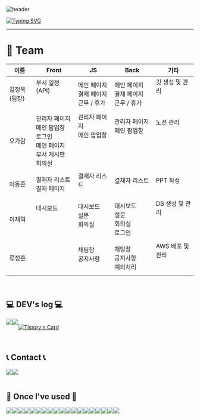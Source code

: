 ![header](https://capsule-render.vercel.app/api?type=waving&color=6999FFFF&text=Omen(5명의+남자)&animation=twinkling&height=150)

[![Typing SVG](https://readme-typing-svg.demolab.com?font=Alkatra&weight=500&size=45&duration=1500&pause=999999999&color=6994CDEE&center=false&vCenter=false&multiline=true&repeat=true&width=1000&height=100&lines=title++:++빛나는+넥서스(협업이+빛나는+인트라넷)!👋)](https://git.io/typing-svg)

<div align="left">
 
 ---

# 💪 Team
<table>
 <thead>
  <tr>
   <th width=150>이름</th>   <th width=250>Front</th>   <th width=250>JS</th>   <th width=250>Back</th>   <th width=250>기타</th>
  </tr>
 </thead>

<tbody>
 <tr>
  <td>김정욱(팀장)</td>
  <td>
   부서 일정(API) <br><br><br>
  </td>
  <td>
   메인 페이지 <br>
   결재 페이지 <br>
   근무 / 휴가
  </td>
  <td>
   메인 페이지 <br>
   결재 페이지 <br>
   근무 / 휴가
  </td>
  <td>
   깃 생성 및 관리 <br><br><br>
  </td>
 </tr>

<tr>
 <td>오가람</td>
 <td>
  관리자 페이지 <br>
  메인 팝업창 <br>
  로그인 <br>
  메인 페이지 <br>
  부서 게시판 <br>
  회의실 <br>
 </td>
 <td>
  관리자 페이지 <br>
  메인 팝업창 <br><br><br><br><br>
 </td>
 <td>
  관리자 페이지 <br>
  메인 팝업창 <br><br><br><br><br>
 </td>
 <td>
  노션 관리 <br><br><br><br><br><br>
 </td>
</tr>

<tr>
 <td>이동준</td>
 <td>
  결재자 리스트 <br>
  결재 페이지 <br>
 </td>
 <td>
  결재자 리스트 <br><br>
 </td>
 <td>
  결재자 리스트 <br><br>
 </td>
 <td>
  PPT 작성 <br><br>
 </td>
</tr>

<tr>
 <td>이재혁</td>
 <td>
  대시보드 <br><br><br><br>
 </td>
 <td>
  대시보드 <br>
  설문 <br>
  회의실 <br><br>
 </td>
 <td>
  대시보드 <br>
  설문 <br>
  회의실 <br>
  로그인
 </td>
 <td>
  DB 생성 및 관리 <br><br><br><br>
 </td>
</tr>

<tr>
 <td>류정훈</td>
 <td>
   
 </td>
 <td>
  채팅창 <br>
  공지사항 <br><br>
 </td>
 <td>
  채팅창 <br>
  공지사항 <br>
  예외처리 <br>
 </td>
 <td>
  AWS 배포 및 관리 <br><br><br>
 </td>
</tr>

 
</tbody>
 




 
</table>
<br>

## 💻 DEV's log 💻
<div style="display:flex; flex-direction:row;">
    <a href="https://easyhomputer.tistory.com">
        <img src="https://img.shields.io/badge/Tistory-000000?style=for-the-badge&logo=Tistory&logoColor=white"> 
    </a>
    <a href="https://www.notion.so/homputer/Notion-3a51e19fa20a4c08a3c1d281a7a2c741">
        <img src="https://img.shields.io/badge/Notion-9999FF?style=for-the-badge&logo=Notion&logoColor=white"> 
    </a>
  
[![Tistory's Card](https://github-readme-tistory-card.vercel.app/api?name=easyhomputer&theme=default)](https://easyhomputer.tistory.com)
</div><br>

 
## 📞 Contact 📞
<div style="display:flex; flex-direction:row;">
    <a href="https://www.instagram.com/6_o777/">
        <img src="https://img.shields.io/badge/Instagram-E4405F?style=for-the-badge&logo=Instagram&logoColor=white"> 
    </a>
    <a href="mailto:dlwlgh1254@gmail.com">
        <img src="https://img.shields.io/badge/Gmail-EA4335?style=for-the-badge&logo=Gmail&logoColor=white"> 
    </a>
</div><br>
    
## 🔨 Once I've used 🔨
<div style="display:flex; flex-direction:row;">
    <img src="https://img.shields.io/badge/java-007396?style=for-the-badge&logo=java&logoColor=white"> 
    <img src="https://img.shields.io/badge/Spring Boot-6DB33F?style=for-the-badge&logo=spring boot&logoColor=white"> 
    <!--<img src="https://img.shields.io/badge/Gradle-02303A?style=for-the-badge&logo=gradle&logoColor=white"> -->
    <img src="https://img.shields.io/badge/oracle-F80000?style=for-the-badge&logo=oracle&logoColor=white"> 
    <img src="https://img.shields.io/badge/mysql-4479A1?style=for-the-badge&logo=mysql&logoColor=white"> 
    <img src="https://img.shields.io/badge/firebase-FFCA28?style=for-the-badge&logo=firebase&logoColor=white">
    <br>
    <img src="https://img.shields.io/badge/linux-FCC624?style=for-the-badge&logo=linux&logoColor=black"> 
    <img src="https://img.shields.io/badge/apache tomcat-F8DC75?style=for-the-badge&logo=apachetomcat&logoColor=black">
    <img src="https://img.shields.io/badge/Amazon AWS-232F3E?style=for-the-badge&logo=amazon aws&logoColor=white"> 
    <img src="https://img.shields.io/badge/Amazon EC2-FF9900?style=for-the-badge&logo=amazon ec2&logoColor=white"> 
    <img src="https://img.shields.io/badge/Amazon RDS-527FFF?style=for-the-badge&logo=amazon rds&logoColor=white">
    <br>
    <img src="https://img.shields.io/badge/html5-E34F26?style=flat-square&logo=html5&logoColor=white"> 
    <img src="https://img.shields.io/badge/css-1572B6?style=flat-square&logo=css3&logoColor=white"> 
    <img src="https://img.shields.io/badge/javascript-F7DF1E?style=flat-square&logo=javascript&logoColor=black"> 
    <img src="https://img.shields.io/badge/Backbone.js-0071B5?style=flat-square&logo=backbone.js&logoColor=black"> 
    <img src="https://img.shields.io/badge/bootstrap-7952B3?style=flat-square&logo=bootstrap&logoColor=white">
    <br>
    <img src="https://img.shields.io/badge/Kotlin-7F52FF?style=flat-square&logo=kotlin&logoColor=white">
    <img src="https://img.shields.io/badge/Andoid Studio-3DDC84?style=flat-square&logo=android studio&logoColor=white">
    <img src="https://img.shields.io/badge/python-3776AB?style=flat-square&logo=python&logoColor=white"> 
    <img src="https://img.shields.io/badge/OpenCV-5C3EE8?style=flat-square&logo=opencv&logoColor=white"> 
    <br>
</div><br>
</div>
